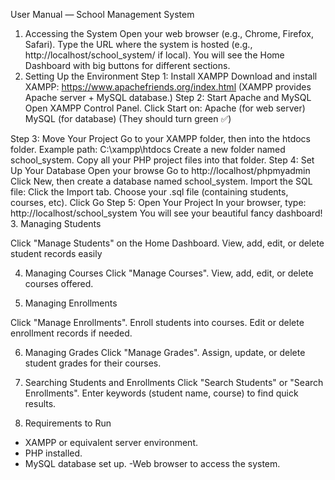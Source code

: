 User Manual — School Management System
1.  Accessing the System
Open your web browser (e.g., Chrome, Firefox, Safari).
Type the URL where the system is hosted (e.g., http://localhost/school_system/ if local).
You will see the Home Dashboard with big buttons for different sections.
2.  Setting Up the Environment
Step 1: Install XAMPP
Download and install XAMPP: https://www.apachefriends.org/index.html
(XAMPP provides Apache server + MySQL database.)
Step 2: Start Apache and MySQL
Open XAMPP Control Panel.
Click Start on:
Apache (for web server)
MySQL (for database)
(They should turn green ✅)

Step 3: Move Your Project
Go to your XAMPP folder, then into the htdocs folder.
Example path: C:\xampp\htdocs
Create a new folder named school_system.
Copy all your PHP project files into that folder.
Step 4: Set Up Your Database
Open your browse
Go to http://localhost/phpmyadmin
Click New, then create a database named school_system.
Import the SQL file:
Click the Import tab.
Choose your .sql file (containing students, courses, etc).
Click Go 
Step 5: Open Your Project
In your browser, type: http://localhost/school_system
You will see your beautiful fancy dashboard! 
3.  Managing Students

Click "Manage Students" on the Home Dashboard.
View, add, edit, or delete student records easily

4.  Managing Courses
Click "Manage Courses".
View, add, edit, or delete courses offered.

5.  Managing Enrollments

Click "Manage Enrollments".
Enroll students into courses.
Edit or delete enrollment records if needed.

6.  Managing Grades
Click "Manage Grades".
Assign, update, or delete student grades for their courses.

7.  Searching Students and Enrollments
Click "Search Students" or "Search Enrollments".
Enter keywords (student name, course) to find quick results.
8. Requirements to Run
- XAMPP or equivalent server environment.
- PHP installed.
- MySQL database set up.
-Web browser to access the system.
